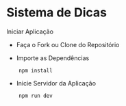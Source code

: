 # Sistema de Dicas

Iniciar Aplicação

- Faça o Fork ou Clone do Repositório

- Importe as Dependências

```shell
    npm install
```

- Inicie Servidor da Aplicação

```shell
    npm run dev
```